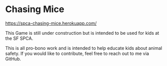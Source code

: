 # Chasing Mice

https://spca-chasing-mice.herokuapp.com/

This Game is still under construction but is intended to be used for kids at the SF SPCA.

This is all pro-bono work and is intended to help educate kids about animal safety. If you would like to contribute, feel free to reach out to me via GitHub. 

